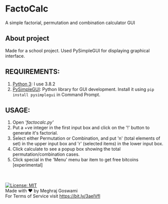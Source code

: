 # FactoCalc
A simple factorial, permutation and combination calculator GUI
## About project
Made for a school project. Used PySimpleGUI for displaying graphical interface.
## REQUIREMENTS:
1. [Python 3](https://www.python.org/downloads/): I use 3.8.2
2. [PySimpleGUI](https://pysimplegui.readthedocs.io/): Python library for GUI development. Install it using ```pip install pysimplegui``` in Command Prompt.
## USAGE:
1. Open *'factocalc.py'*
2. Put a +ve integer in the first input box and click on the '!' button to generate it's factorial.
3. Select either Permutation or Combination, and put 'n' (total elements of set) in the upper input box and 'r' (selected items) in the lower input box.
4. Click calculate to see a popup box showing the total permutation/combination cases.
5. Click special in the 'Menu' menu bar item to get free bitcoins [experimental]

\
\
[![License: MIT](https://img.shields.io/badge/License-MIT-yellow.svg)](https://opensource.org/licenses/MIT)<br>
Made with :heart: by Meghraj Goswami<br>
For Terms of Service visit https://bit.ly/3aeIVfl
